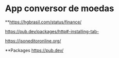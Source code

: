 # App conversor de moedas

**https://hgbrasil.com/status/finance/

https://pub.dev/packages/http#-installing-tab-

https://jsoneditoronline.org/

**Packages
https://pub.dev/